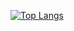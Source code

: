 [![Top Langs](https://github-readme-stats.vercel.app/api/top-langs/?username=frandreoli)](https://github.com/anuraghazra/github-readme-stats)
